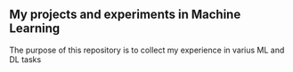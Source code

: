 ## My projects and experiments in Machine Learning
The purpose of this repository is to collect my experience in varius ML and DL tasks